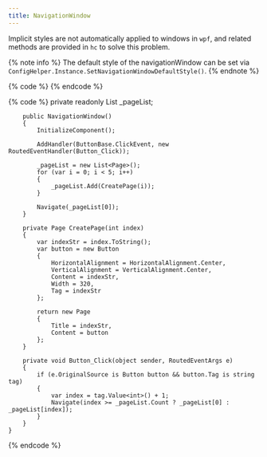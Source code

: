 ```yaml
---
title: NavigationWindow
---
```



Implicit styles are not automatically applied to windows in `wpf`, and related methods are provided in `hc` to solve this problem.

{% note info %}
The default style of the navigationWindow can be set via `ConfigHelper.Instance.SetNavigationWindowDefaultStyle()`.
{% endnote %}

{% code %}
<NavigationWindow x:Class="HandyControlDemo.Window.NavigationWindow"
        xmlns="http://schemas.microsoft.com/winfx/2006/xaml/presentation"
        xmlns:x="http://schemas.microsoft.com/winfx/2006/xaml"
        WindowStartupLocation="CenterScreen"
        xmlns:langs="clr-namespace:HandyControlDemo.Properties.Langs"
        Title="{x:Static langs:Lang.Title}" 
        Height="450" 
        Width="800" 
        Icon="/HandyControlDemo;component/Resources/Img/icon.ico">
</NavigationWindow>
{% endcode %}

{% code %}
private readonly List<Page> _pageList;

        public NavigationWindow()
        {
            InitializeComponent();

            AddHandler(ButtonBase.ClickEvent, new RoutedEventHandler(Button_Click));

            _pageList = new List<Page>();
            for (var i = 0; i < 5; i++)
            {
                _pageList.Add(CreatePage(i));
            }

            Navigate(_pageList[0]);
        }

        private Page CreatePage(int index)
        {
            var indexStr = index.ToString();
            var button = new Button
            {
                HorizontalAlignment = HorizontalAlignment.Center,
                VerticalAlignment = VerticalAlignment.Center,
                Content = indexStr,
                Width = 320,
                Tag = indexStr
            };

            return new Page
            {
                Title = indexStr,
                Content = button
            };
        }

        private void Button_Click(object sender, RoutedEventArgs e)
        {
            if (e.OriginalSource is Button button && button.Tag is string tag)
            {
                var index = tag.Value<int>() + 1;
                Navigate(index >= _pageList.Count ? _pageList[0] : _pageList[index]);
            }
        }
    }
{% endcode %}
